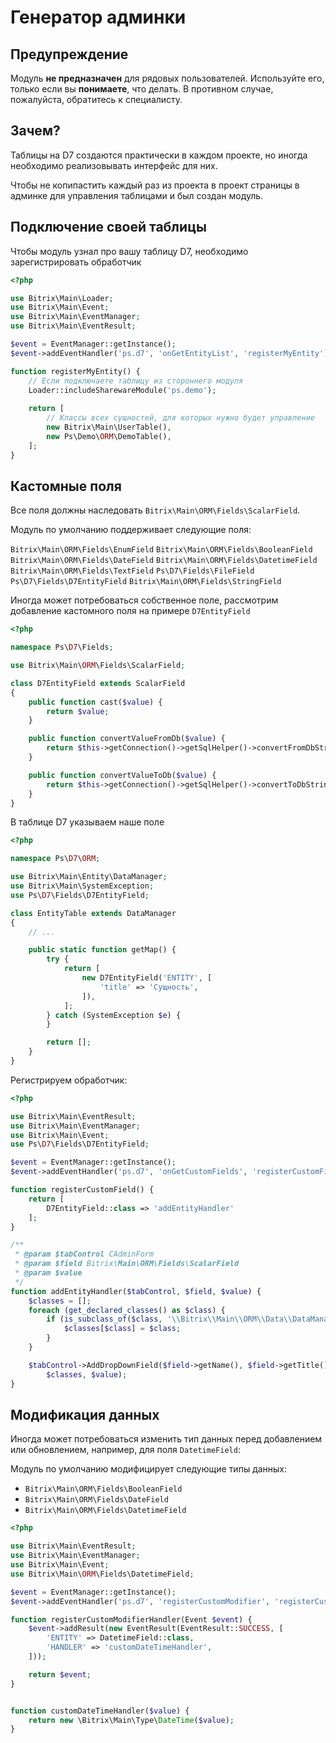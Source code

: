 # Генератор админки

## Предупреждение

Модуль **не предназначен** для рядовых пользователей. Используйте его, только если вы **понимаете**, что делать.
В противном случае, пожалуйста, обратитесь к специалисту.

## Зачем?

Таблицы на D7 создаются практически в каждом проекте, но иногда необходимо реализовывать интерфейс для них.

Чтобы не копипастить каждый раз из проекта в проект страницы в админке для управления таблицами и был создан модуль.

## Подключение своей таблицы

Чтобы модуль узнал про вашу таблицу D7, необходимо зарегистрировать обработчик

```php
<?php

use Bitrix\Main\Loader;
use Bitrix\Main\Event;
use Bitrix\Main\EventManager;
use Bitrix\Main\EventResult;

$event = EventManager::getInstance();
$event->addEventHandler('ps.d7', 'onGetEntityList', 'registerMyEntity');

function registerMyEntity() {
    // Если подключаете таблицу из стороннего модуля
    Loader::includeSharewareModule('ps.demo');
    
    return [
        // Классы всех сущностей, для которых нужно будет управление
        new Bitrix\Main\UserTable(),
        new Ps\Demo\ORM\DemoTable(),
    ];
}
```

## Кастомные поля

Все поля должны наследовать ``Bitrix\Main\ORM\Fields\ScalarField``.

Модуль по умолчанию поддерживает следующие поля:

``Bitrix\Main\ORM\Fields\EnumField``
``Bitrix\Main\ORM\Fields\BooleanField``
``Bitrix\Main\ORM\Fields\DateField``
``Bitrix\Main\ORM\Fields\DatetimeField``
``Bitrix\Main\ORM\Fields\TextField``
``Ps\D7\Fields\FileField``
``Ps\D7\Fields\D7EntityField``
``Bitrix\Main\ORM\Fields\StringField``

Иногда может потребоваться собственное поле, рассмотрим добавление кастомного поля на примере ``D7EntityField``

```php
<?php

namespace Ps\D7\Fields;

use Bitrix\Main\ORM\Fields\ScalarField;

class D7EntityField extends ScalarField
{
    public function cast($value) {
        return $value;
    }

    public function convertValueFromDb($value) {
        return $this->getConnection()->getSqlHelper()->convertFromDbString($value);
    }

    public function convertValueToDb($value) {
        return $this->getConnection()->getSqlHelper()->convertToDbString($value);
    }
}

``` 

В таблице D7 указываем наше поле

```php
<?php

namespace Ps\D7\ORM;

use Bitrix\Main\Entity\DataManager;
use Bitrix\Main\SystemException;
use Ps\D7\Fields\D7EntityField;

class EntityTable extends DataManager
{
    // ...

    public static function getMap() {
        try {
            return [
                new D7EntityField('ENTITY', [
                    'title' => 'Сущность',
                ]),
            ];
        } catch (SystemException $e) {
        }

        return [];
    }
}
``` 

Регистрируем обработчик:

```php
<?php

use Bitrix\Main\EventResult;
use Bitrix\Main\EventManager;
use Bitrix\Main\Event;
use Ps\D7\Fields\D7EntityField;

$event = EventManager::getInstance();
$event->addEventHandler('ps.d7', 'onGetCustomFields', 'registerCustomField');

function registerCustomField() {
    return [
        D7EntityField::class => 'addEntityHandler'
    ];
}

/**
 * @param $tabControl CAdminForm
 * @param $field Bitrix\Main\ORM\Fields\ScalarField
 * @param $value
 */
function addEntityHandler($tabControl, $field, $value) {
    $classes = [];
    foreach (get_declared_classes() as $class) {
        if (is_subclass_of($class, '\\Bitrix\\Main\\ORM\\Data\\DataManager')) {
            $classes[$class] = $class;
        }
    }

    $tabControl->AddDropDownField($field->getName(), $field->getTitle(), $field->isRequired(),
        $classes, $value);
}
```

## Модификация данных

Иногда может потребоваться изменить тип данных перед добавлением или обновлением, например, для поля `DatetimeField`:

Модуль по умолчанию модифицирует следующие типы данных:

- ``Bitrix\Main\ORM\Fields\BooleanField``
- ``Bitrix\Main\ORM\Fields\DateField``
- ``Bitrix\Main\ORM\Fields\DatetimeField``

```php
<?php

use Bitrix\Main\EventResult;
use Bitrix\Main\EventManager;
use Bitrix\Main\Event;
use Bitrix\Main\ORM\Fields\DatetimeField;

$event = EventManager::getInstance();
$event->addEventHandler('ps.d7', 'registerCustomModifier', 'registerCustomModifierHandler');

function registerCustomModifierHandler(Event $event) {
    $event->addResult(new EventResult(EventResult::SUCCESS, [
        'ENTITY' => DatetimeField::class,
        'HANDLER' => 'customDateTimeHandler',
    ]));

    return $event;
}


function customDateTimeHandler($value) {
    return new \Bitrix\Main\Type\DateTime($value);
}

```
